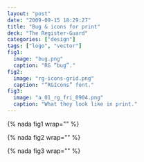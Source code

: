 ```yaml
---
layout: "post"
date: "2009-09-15 18:29:27"
title: "Bug & icons for print"
deck: "The Register-Guard"
categories: ["design"]
tags: ["logo", "vector"]
fig1:
  image: "bug.png"
  caption: "RG “bug”."
fig2:
  image: "rg-icons-grid.png"
  caption: "“RGIcons” font."
fig3:
  image: "a_01_rg_fri_0904.png"
  caption: "What they look like in print."
---
```


{% nada fig1 wrap="" %}

{% nada fig2 wrap="" %}

{% nada fig3 wrap="" %}
